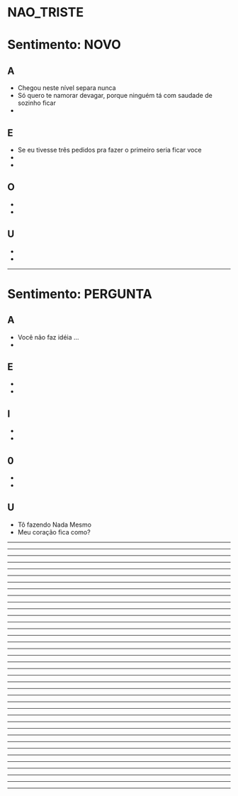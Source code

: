 # NAO_TRISTE

# Sentimento: NOVO

## A
* Chegou neste nível separa nunca
* Só quero te namorar devagar, porque ninguém tá com saudade de sozinho ficar
* 

## E
* Se eu tivesse três pedidos pra fazer o primeiro seria ficar voce
* 
*

## O
*
*

## U
*
*

---

# Sentimento: PERGUNTA

## A
* Você não faz idéia ...
*

## E
*
*

## I
*
*

## 0
*
*

## U
* Tô fazendo Nada Mesmo
* Meu coração fica como?

---


---

---


---

---


---

---


---

---


---

---


---

---


---

---


---

---


---

---


---

---


---

---


---

---


---

---


---

---


---

---


---

---


---

---


---

---


---